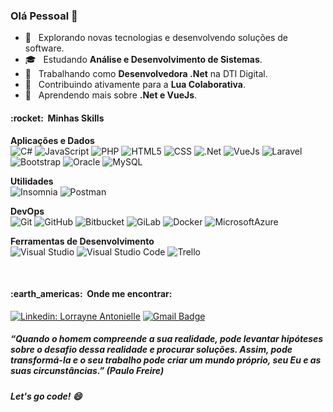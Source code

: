 ### Olá Pessoal 👋

- 🤔 &nbsp; Explorando novas tecnologias e desenvolvendo soluções de software.
- 🎓 &nbsp; Estudando **Análise e Desenvolvimento de Sistemas**.
- 💼 &nbsp; Trabalhando como **Desenvolvedora .Net** na DTI Digital.
- 💼 &nbsp; Contribuindo ativamente para a **Lua Colaborativa**.
- 🌱 &nbsp; Aprendendo mais sobre **.Net e VueJs**.

<h4> :rocket: &nbsp;Minhas Skills </h4>

**Aplicações e Dados** <br>
  ![C#](https://img.shields.io/badge/-C%23-333333?style=flat&logo=csharp)   ![JavaScript](https://img.shields.io/badge/-JavaScript-333333?style=flat&logo=javascript)   ![PHP](https://img.shields.io/badge/-PHP-333333?style=flat&logo=php)   ![HTML5](https://img.shields.io/badge/-HTML5-333333?style=flat&logo=HTML5)   ![CSS](https://img.shields.io/badge/-CSS-333333?style=flat&logo=CSS3&logoColor=1572B6)  ![.Net](https://img.shields.io/badge/-.Net-333333?style=flat&logo=.Net)  ![VueJs](https://img.shields.io/badge/-Vue.js-333333?style=flat&logo=vue.js)  ![Laravel](https://img.shields.io/badge/-Laravel-333333?style=flat&logo=laravel) ![Bootstrap](https://img.shields.io/badge/-Bootstrap-333333?style=flat&logo=bootstrap)  ![Oracle](https://img.shields.io/badge/-Oracle-333333?style=flat&logo=Oracle) ![MySQL](https://img.shields.io/badge/-MySQL-333333?style=flat&logo=mysql)
 
**Utilidades**<br>
  ![Insomnia](https://img.shields.io/badge/-Insomnia-333333?style=flat&logo=insomnia)   ![Postman](https://img.shields.io/badge/-Postman-333333?style=flat&logo=postman)    

**DevOps**<br>
  ![Git](https://img.shields.io/badge/-Git-333333?style=flat&logo=git)   ![GitHub](https://img.shields.io/badge/-GitHub-333333?style=flat&logo=github)   ![Bitbucket](https://img.shields.io/badge/-Bitbucket-333333?style=flat&logo=bitbucket)   ![GiLab](https://img.shields.io/badge/-GitLab-333333?style=flat&logo=gitlab)   ![Docker](https://img.shields.io/badge/-Docker-333333?style=flat&logo=docker)   ![MicrosoftAzure](https://img.shields.io/badge/-Azure-333333?style=flat&logo=microsoft-azure) 

**Ferramentas de Desenvolvimento**<br>
  ![Visual Studio](https://img.shields.io/badge/-Visual%20Studio-333333?style=flat&logo=visual-studio&logoColor=5C2D91)   ![Visual Studio Code](https://img.shields.io/badge/-Visual%20Studio%20Code-333333?style=flat&logo=visual-studio-code&logoColor=007ACC)   ![Trello](https://img.shields.io/badge/-Trello-333333?style=flat&logo=trello&logoColor=007ACC)


<br/>

<h4> :earth_americas: &nbsp;Onde me encontrar: </h4> 

[![Linkedin: Lorrayne Antonielle](https://img.shields.io/badge/-Lorrayne_Antonielle-blue?style=flat-square&logo=Linkedin&logoColor=white&link=https://www.linkedin.com/in/lorrayne-antonielle-%F0%9F%8F%B3%EF%B8%8F%E2%80%8D%F0%9F%8C%88-9b8013170/)](https://www.linkedin.com/in/lorrayne-antonielle-%F0%9F%8F%B3%EF%B8%8F%E2%80%8D%F0%9F%8C%88-9b8013170/) [![Gmail Badge](https://img.shields.io/badge/-lsr.antonielle@gmail.com-E34133?style=flat-square&logo=Gmail&logoColor=white&link=mailto:SEU-EMAIL)](mailto:SEU-EMAIL)


##### “Quando o homem compreende a sua realidade, pode levantar hipóteses sobre o desafio dessa realidade e procurar soluções. Assim, pode transformá-la e o seu trabalho pode criar um mundo próprio, seu Eu e as suas circunstâncias.”  (Paulo Freire)

##### Let's go code!  😄
